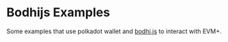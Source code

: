 # Bodhijs Examples
Some examples that use polkadot wallet and [bodhi.js](https://github.com/AcalaNetwork/bodhi.js/) to interact with EVM+.
